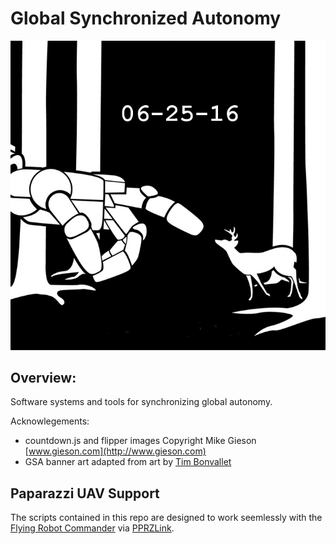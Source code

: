 # Global Synchronized Autonomy
![Alt Global Syncrhonized Autonomy](gsa_one_banner.png?raw=true "Global Synchronized Autonomy")

## Overview:
Software systems and tools for synchronizing global autonomy.

Acknowlegements:

- countdown.js and flipper images Copyright Mike Gieson [www.gieson.com](http://www.gieson.com)
- GSA banner art adapted from art by [Tim Bonvallet](http://bonvallet.deviantart.com/)

## Paparazzi UAV Support
The scripts contained in this repo are designed to work seemlessly with the [Flying Robot Commander](https://github.com/paparazzi/flyingrobotcommander) via [PPRZLink](https://github.com/paparazzi/pprzlink).